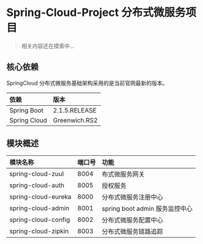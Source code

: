 # Spring-Cloud-Project 分布式微服务项目


> 相关内容还在摸索中...

## 核心依赖

SpringCloud 分布式微服务基础架构采用的是当前官网最新的版本。

| 依赖 | 版本 |
|:--|:--|
| Spring Boot | 2.1.5.RELEASE |
| Spring Cloud | Greenwich.RS2 |

## 模块概述

| 模块名称 | 端口号 | 功能 |
|:--|:--|:--|
| spring-cloud-zuul | 8004 | 布式微服务网关 |
| spring-cloud-auth | 8005 | 授权服务 |
| spring-cloud-eureka | 8000 | 分布式微服务注册中心 |
| spring-cloud-admin | 8001 | spring boot admin 服务监控中心 |
| spring-cloud-config | 8002 | 分布式微服务配置中心 |
| spring-cloud-zipkin | 8003 | 分布式微服务链路追踪 |
